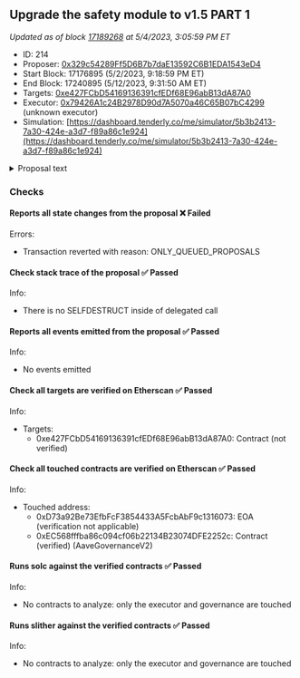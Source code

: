## Upgrade the safety module to v1.5 PART 1

_Updated as of block [17189268](https://etherscan.io/block/17189268) at 5/4/2023, 3:05:59 PM ET_

- ID: 214
- Proposer: [0x329c54289Ff5D6B7b7daE13592C6B1EDA1543eD4](https://etherscan.io/address/0x329c54289Ff5D6B7b7daE13592C6B1EDA1543eD4)
- Start Block: 17176895 (5/2/2023, 9:18:59 PM ET)
- End Block: 17240895 (5/12/2023, 9:31:50 AM ET)
- Targets: [0xe427FCbD54169136391cfEDf68E96abB13dA87A0](https://etherscan.io/address/0xe427FCbD54169136391cfEDf68E96abB13dA87A0#code)
- Executor: [0x79426A1c24B2978D90d7A5070a46C65B07bC4299](https://etherscan.io/address/0x79426A1c24B2978D90d7A5070a46C65B07bC4299) (unknown executor)
- Simulation: [https://dashboard.tenderly.co/me/simulator/5b3b2413-7a30-424e-a3d7-f89a86c1e924](https://dashboard.tenderly.co/me/simulator/5b3b2413-7a30-424e-a3d7-f89a86c1e924)

<details>
  <summary>Proposal text</summary>

# Summary

This AIP presents the community with the opportunity to upgrade the safety module to v1.5 which introduces:

- a new slashing mechanism
- new cooldown mechanism
- a transfer hook to be used by GHO

The new version also adds some convenience features like permit support or the ability to claim and stake in a single transaction.

# Motivation

On September 2020, the Aave Safety Module was introduced into the ecosystem, to improve the protection of the liquidity protocol, adding an extra utility for the AAVE token: AAVE or AAVE/WETH BPT holders stake their assets to act as a defensive layer in front of any shortfall event.

Since then, apart from really minor upgrades, the contracts have remained the same and in parallel, the system has been adopted by other communities.

As part of our engagement with Aave, we identified that the Safety Module is a clear area of improvement in the ecosystem, from 2 different standpoints:

- Technical. Improving the basic existing mechanisms of the contracts, but without disrupting radically the current design of the SM.
- Conceptual. Making more efficient the SM dynamics (e.g. slashing, rewards distribution rules, etc), by modifying the whole design.

## New slashing mechanism

On the running SM v1, in order to slash, an ad-hoc governance proposal is required, involving important development overhead, which is not ideal.

The new SM v1.5 adds an enhanced mechanism to facilitate slashing of the underlying by tracking an exchange rate between the staked AAVE and the stkAAVE received by stakers. The mechanism is simple: when somebody stakes AAVE, they receive a certain amount of stkAAVE, which no longer is 1:1 equivalent, as it keeps track of slashing (meaning with the same stkAAVE, stakers are able to claim less AAVE).

## New cooldown mechanism

The current cooldown on SM v1 consists of a time delay of 10 days to be respected whenever anybody wants to redeem the staked AAVE. At the moment, this cooldown is affected by in/outflows of stkAAVE, both via transfer() and stake()/redeem(), in order to protect the system from being gamed. Even with this protection mechanism the mechanism is currently gamable, by staking aave within the active cooldown window to [extend the window](https://github.com/bgd-labs/aave-stk-v1-5/issues/6).

This mechanism is not really optimal and adds important complexity, so on v1.5 has been changed to the following: after activation of cooldown, a staker will be able to redeem the minimum balance he will hold between cooldown activation and redeem window. Apart from the user-level cooldown new mechanics, we also propose to increase the cooldown period from 10 days to 20 days.

## GHO Transfer hook

The Aave community has already approved the deployment and activation of the GHO stablecoin and the first facilitator will be the Aave v3 Ethereum pool.

In order to enable the discount mechanism by holding stkAAVE described on the GHO proposal, the design of Aave Companies requires to introduce of a piece of logic on the stkAAVE transfer(), in order to “notify” the GHO facilitator system of stakers’ balances.

We have evaluated this and we think it is acceptable, so it will be included in this upgrade. From a technical perspective, stkAAVE includes logic protections to remain unaffected if anything would go wrong with the GHO facilitator, which at the same time should be considered a trustable entity, as it will be controlled by the Aave governance.

## Misc

The upgrade also allowed us to add some smaller ux improvements:

- a new `stakeWithPermit()` is introduced on `stkAAVE`

- convenience methods to batch claiming and staking/redeeming into a single transaction have been added as `claimRewardsAndRedeem` and `claimRewardsAndStake` have been added to `stkAAVE`

- `preview*()` methods have been added to follow the `4626` standard more closely, even if there's no objective to be compliant

# Specification PART 1

The proposal is split in two parts, as currently the `stkAAVE` is controlled by the `LONG_EXECUTOR` where `stkABPT` is controlled by the `SHORT_EXECUTOR`. As there's a single executor per proposal `Part 1` upgrades the `stkAAVE` implementation and targets the `LONG_EXECUTOR`. `Part 2` upgrades the `stkABPT` implementation and targets the `SHORT_EXECUTOR`.

The proposal will:

- transfer ownership of `stkAAVE` to a `ProxyAdmin` controlled by the `LONG_EXECUTOR`. This is done for consistency reasons with `stkABPT` as the `SHORT_EXECUTOR` cannot be the `SLASHING_ADMIN` and `PROXY_ADMIN` at the same time.

```solidity
IInitializableAdminUpgradeabilityProxy(STK_AAVE).changeAdmin(
  address(AaveMisc.PROXY_ADMIN_ETHEREUM_LONG)
);
```

- deploy the new implementation while maintaining the current values:

```solidity
StakedAaveV3 newImpl = new StakedAaveV3(
  IERC20(AaveV2EthereumAssets.AAVE_UNDERLYING),
  IERC20(AaveV2EthereumAssets.AAVE_UNDERLYING),
  GenericProposal.UNSTAKE_WINDOW,
  GenericProposal.REWARDS_VAULT,
  GenericProposal.EMISSION_MANAGER,
  GenericProposal.DISTRIBUTION_DURATION
);
```

- upgrade `stkAAVE` implementation. The `SLASHING_ADMIN`, `COOLDOWN_ADMIN` and `CLAIM_HELPER` are all initialized as the `SHORT_EXECUTOR`. `MAX_SLASHING` is set to `30%`, `COOLDOWN_SECONDS` is increased to `20 days`:

```solidity
ProxyAdmin(AaveMisc.PROXY_ADMIN_ETHEREUM_LONG).upgradeAndCall(
  TransparentUpgradeableProxy(payable(STK_AAVE)),
  address(newImpl),
  abi.encodeWithSignature(
    'initialize(address,address,address,uint256,uint256)',
    GenericProposal.SLASHING_ADMIN,
    GenericProposal.COOLDOWN_ADMIN,
    GenericProposal.CLAIM_HELPER,
    GenericProposal.MAX_SLASHING,
    GenericProposal.COOLDOWN_SECONDS
  )
);
```

# References

A list of relevant links like for this proposal:

- [ProposalPayloads](https://github.com/bgd-labs/aave-stk-v1-5/blob/main/src/contracts/ProposalPayload.sol)
- [StakedTokenV3](https://github.com/bgd-labs/aave-stk-v1-5/blob/main/src/contracts/StakedTokenV3.sol)
- [StakedAaveV3](https://github.com/bgd-labs/aave-stk-v1-5/blob/main/src/contracts/StakedAaveV3.sol)
- [sigma prime audit](https://github.com/bgd-labs/aave-stk-v1-5/blob/main/audits/Sigma_Prime_Aave_Safety_Module_Security_Assessment_Report_v2.pdf)
- [Certora audit](https://github.com/bgd-labs/aave-stk-v1-5/blob/main/audits/Certora_FV_Report.pdf)
- [Certora specs](https://github.com/bgd-labs/aave-stk-v1-5/tree/main/certora/specs)
- [Test Cases](https://github.com/bgd-labs/aave-stk-v1-5/tree/main/tests)
- [Technical review by aave companies](https://governance.aave.com/t/technical-review-aave-safety-module-v1-5/12436)

# Copyright

Copyright and related rights waived via [CC0](https://creativecommons.org/publicdomain/zero/1.0/).

</details>

### Checks

#### Reports all state changes from the proposal ❌ Failed

Errors:

- Transaction reverted with reason: ONLY_QUEUED_PROPOSALS

#### Check stack trace of the proposal ✅ Passed

Info:

- There is no SELFDESTRUCT inside of delegated call

#### Reports all events emitted from the proposal ✅ Passed

Info:

- No events emitted

#### Check all targets are verified on Etherscan ✅ Passed

Info:

- Targets:
  - 0xe427FCbD54169136391cfEDf68E96abB13dA87A0: Contract (not verified)

#### Check all touched contracts are verified on Etherscan ✅ Passed

Info:

- Touched address:
  - 0xD73a92Be73EfbFcF3854433A5FcbAbF9c1316073: EOA (verification not applicable)
  - 0xEC568fffba86c094cf06b22134B23074DFE2252c: Contract (verified) (AaveGovernanceV2)

#### Runs solc against the verified contracts ✅ Passed

Info:

- No contracts to analyze: only the executor and governance are touched

#### Runs slither against the verified contracts ✅ Passed

Info:

- No contracts to analyze: only the executor and governance are touched
